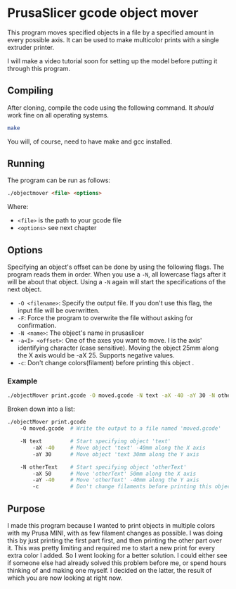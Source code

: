 # PrusaSlicer gcode object mover

This program moves specified objects in a file by a specified amount in every possible axis.
It can be used to make multicolor prints with a single extruder printer.

I will make a video tutorial soon for setting up the model before putting it through this program.


## Compiling
After cloning, compile the code using the following command. It *should* work fine on all operating systems.
```bash
make
```
You will, of course, need to have make and gcc installed.


## Running
The program can be run as follows:
```html
./objectmover <file> <options>
```

Where:
- `<file>` is the path to your gcode file
- `<options>` see next chapter


## Options
Specifying an object's offset can be done by using the following flags. The program reads them in order. When you use a `-N`, all lowercase flags after it will be about that object. Using a `-N` again will start the specifications of the next object.
- `-O <filename>`: Specify the output file. If you don't use this flag, the input file will be overwritten.
- `-F`: Force the program to overwrite the file without asking for confirmation.
- `-N <name>`: The object's name in prusaslicer
- `-a<I> <offset>`: One of the axes you want to move. I is the axis' identifying character (case sensitive). Moving the object 25mm along the X axis would be -aX 25. Supports negative values.
- `-c`: Don't change colors(filament) before printing this object .

### Example
    
```bash
./objectMover print.gcode -O moved.gcode -N text -aX -40 -aY 30 -N otherText -aX 50 -aY -30 -c
```
Broken down into a list:
```bash
./objectMover print.gcode
    -O moved.gcode  # Write the output to a file named 'moved.gcode'

    -N text         # Start specifying object 'text'
        -aX -40     # Move object 'text' -40mm along the X axis
        -aY 30      # Move object 'text 30mm along the Y axis

    -N otherText    # Start specifying object 'otherText'
        -aX 50      # Move 'otherText' 50mm along the X axis
        -aY -40     # Move 'otherText' -40mm along the Y axis
        -c          # Don't change filaments before printing this object
```

## Purpose
I made this program because I wanted to print objects in multiple colors with my Prusa MINI, with as few filament changes as possible. I was doing this by just printing the first part first, and then printing the other part over it. This was pretty limiting and required me to start a new print for every extra color I added. So I went looking for a better solution. I could either see if someone else had already solved this problem before me, or spend hours thinking of and making one myself. I decided on the latter, the result of which you are now looking at right now.
